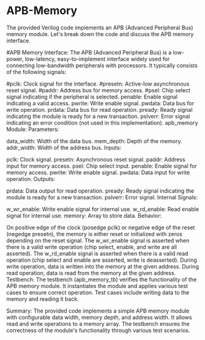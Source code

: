 # APB-Memory
The provided Verilog code implements an APB (Advanced Peripheral Bus) memory module. Let's break down the code and discuss the APB memory interface.

#APB Memory Interface:
The APB (Advanced Peripheral Bus) is a low-power, low-latency, easy-to-implement interface widely used for connecting low-bandwidth peripherals with processors. It typically consists of the following signals:

#pclk: Clock signal for the interface.
#presetn: Active-low asynchronous reset signal.
#paddr: Address bus for memory access.
#psel: Chip select signal indicating if the peripheral is selected.
penable: Enable signal indicating a valid access.
pwrite: Write enable signal.
pwdata: Data bus for write operation.
prdata: Data bus for read operation.
pready: Ready signal indicating the module is ready for a new transaction.
pslverr: Error signal indicating an error condition (not used in this implementation).
apb_memory Module:
Parameters:

data_width: Width of the data bus.
mem_depth: Depth of the memory.
addr_width: Width of the address bus.
Inputs:

pclk: Clock signal.
presetn: Asynchronous reset signal.
paddr: Address input for memory access.
psel: Chip select input.
penable: Enable signal for memory access.
pwrite: Write enable signal.
pwdata: Data input for write operation.
Outputs:

prdata: Data output for read operation.
pready: Ready signal indicating the module is ready for a new transaction.
pslverr: Error signal.
Internal Signals:

w_wr_enable: Write enable signal for internal use.
w_rd_enable: Read enable signal for internal use.
memory: Array to store data.
Behavior:

On positive edge of the clock (posedge pclk) or negative edge of the reset (negedge presetn), the memory is either reset or initialized with zeros depending on the reset signal.
The w_wr_enable signal is asserted when there is a valid write operation (chip select, enable, and write are all asserted).
The w_rd_enable signal is asserted when there is a valid read operation (chip select and enable are asserted, write is deasserted).
During write operation, data is written into the memory at the given address.
During read operation, data is read from the memory at the given address.
Testbench:
The testbench (apb_memory_tb) verifies the functionality of the APB memory module. It instantiates the module and applies various test cases to ensure correct operation. Test cases include writing data to the memory and reading it back.

Summary:
The provided code implements a simple APB memory module with configurable data width, memory depth, and address width. It allows read and write operations to a memory array. The testbench ensures the correctness of the module's functionality through various test scenarios.
